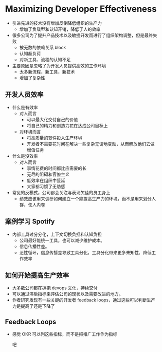 # Maximizing Developer Effectiveness
- 引进先进的技术没有增加反倒降低组织的生产力
  - 增加了负载型和认知开销，降低了人的效率
- 很多公司为了提升产品技术以及敏捷开发而进行了组织架构调整，但是最终失败
  - 被无数的依赖关系 block
  - 认知超负荷
  - 对新工具、流程的认知不足
- 主要原因是忽略了为开发人员提供高效的工作环境
  - 太多新流程，新工具，新技术
  - 增加了复杂性
  
## 开发人员效率
- 什么是有效率
  - 对人而言
    - 可以最大化交付自己的价值
    - 将自己的精力和创造力花在达成公司目标上
  - 对环境而言
    - 将高质量的软件投入生产环境
    - 开发者不需要花时间在解决一些复杂无谓地变动，从而解放他们去做增值任务
- 什么是没效率
  - 对人而言
    - 事情花费的时间都比应需要的长
    - 无尽的阻碍和官僚主义
    - 低效率在组织中蔓延
    - 大家都习惯了无助感
- 常见的反模式，公司都会关注与表现欠佳的员工身上
  - 绩效应该用来调研如何建立一个能提高生产力的环境，而不是用来划分人群，使人内卷
  
## 案例学习 Spotify
- 内部工具过分分化，上下文切换负担和认知负担
  - 公司最好能统一工具，也可以减少维护成本。
  - 信息传播性差。
  - 恶性循环，信息传播差导致工具分化，工具分化带来更多未知性，降低工作效率
  
## 如何开始提高生产效率
- 大多数公司都在拥抱 devops 文化，持续交付
- 可以通过滞后指标来评估公司的现状以及需要改进的地方。
- 作者研究发现有一些关键的开发者 feedback loops，通过这些可以判断生产力是提高了还是下降了

## Feedback Loops
- 感觉 OKR 可以列这些指标，而不是把推广工作作为指标

  吧
  
